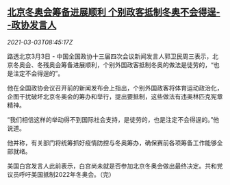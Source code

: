 <!--1614761711000-->
[北京冬奥会筹备进展顺利 个别政客抵制冬奥不会得逞--政协发言人](https://cn.reuters.com/article/china-winter-olympic-games-cppcc-0303-idCNKCS2AV0SK)
------

<div><i>2021-03-03T08:45:17Z</i></div><p>路透北京3月3日 - 中国全国政协十三届四次会议新闻发言人郭卫民周三表示，北京冬奥会、冬残奥会筹备进展顺利，个别外国政客抵制冬奥的做法是徒劳的，“也是注定不会得逞的”。</p><p>他在全国政协会议召开前的新闻发布会上指出，个别外国政客将体育运动政治化，企图干扰破坏北京冬奥会的筹办和举行，提出要抵制，这些做法有违奥林匹克宪章精神。</p><p>“我们相信这样的举动得不到国际社会支持，是徒劳的，也是注定不会得逞的。”他说道。</p><p>他并称，有关部门将统筹抓好疫情防控与冬奥筹办，确保赛前各项筹备工作能够全部就绪。</p><p>美国白宫发言人此前表示，白宫尚未就是否参加北京冬奥会做出最终决定。共和党议员呼吁美国抵制2022年冬奥会。（完）</p>

